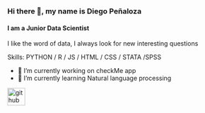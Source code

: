 ### Hi there 👋, my name is Diego Peñaloza
#### I am a Junior Data Scientist

I like the word of data, I always look for new interesting questions



Skills: PYTHON  / R / JS / HTML / CSS / STATA /SPSS

- 🔭 I’m currently working on checkMe app 
- 🌱 I’m currently learning Natural language processing 


[<img src='https://cdn.jsdelivr.net/npm/simple-icons@3.0.1/icons/github.svg' alt='github' height='40'>](https://github.com/diegopenaloza)  

